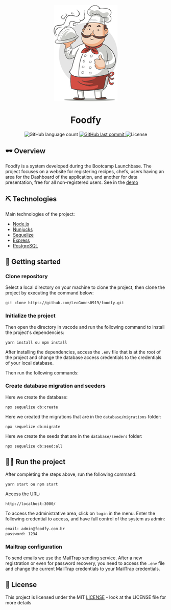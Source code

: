 <p align="center">
  <img src="public/assets/images/chef.png" width="200" height="300" alt="Foodfy"/>
</p>

<h1 align="center">
  Foodfy
</h1>

<p align="center">
   <img alt="GitHub language count" src="https://img.shields.io/github/languages/count/LeoGomes0919/Foodfy">
  
  <a href="https://github.com/LeoGomes0919/Foodfy/commits/master">
    <img alt="GitHub last commit" src="https://img.shields.io/github/last-commit/LeoGomes0919/Foodfy">
  </a>
  
  <img alt="License" src="https://img.shields.io/badge/license-MIT-brightgreen">
</p>

## 🕶 Overview

Foodfy is a system developed during the Bootcamp Launchbase. The project focuses on a website for registering recipes, chefs, users having an area for the Dashboard of the application, and another for data presentation, free for all non-registered users.
See in the [demo](https://foodfy-app.herokuapp.com/)

## ⛏️ Technologies

Main technologies of the project:

- [Node.js](https://nodejs.org/en/)
- [Nunjucks](https://mozilla.github.io/nunjucks)
- [Sequelize](https://sequelize.org/)
- [Express](https://expressjs.com/pt-br/)
- [PostgreSQL](https://www.postgresql.org/)

## 🚀 Getting started

### Clone repository

Select a local directory on your machine to clone the project, then clone the project by executing the command below:
```
git clone https://github.com/LeoGomes0919/foodfy.git
```

### Initialize the project

Then open the directory in vscode and run the following command to install the project's dependencies:
```
yarn install ou npm install
```
After installing the dependencies, access the ```.env``` file that is at the root of the project and change the database access credentials to the credentials of your local database.

Then run the following commands:

### Create database migration and seeders

Here we create the database:
```
npx sequelize db:create
```
Here we created the migrations that are in the ```database/migrations``` folder:
```
npx sequelize db:migrate
```
Here we create the seeds that are in the ```database/seeders``` folder:
```
npx sequelize db:seed:all
```

## 👨‍💻 Run the project

After completing the steps above, run the following command:
```
yarn start ou npm start
```
Access the URL:
```
http://localhost:3000/
```

To access the administrative area, click on ```login``` in the menu.
Enter the following credential to access, and have full control of the system as admin:
```
email: admin@foodfy.com.br
password: 1234
```

### Mailtrap configuration

To send emails we use the MailTrap sending service. After a new registration or even for password recovery, you need to access the ```.env``` file and change the current MailTrap credentials to your MailTrap credentials.

## 📝 License
This project is licensed under the MIT [LICENSE](LICENSE) - look at the LICENSE file for more details
